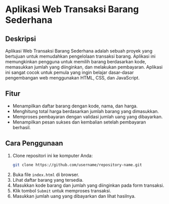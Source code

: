 # Aplikasi Web Transaksi Barang Sederhana

## Deskripsi
Aplikasi Web Transaksi Barang Sederhana adalah sebuah proyek yang bertujuan untuk memudahkan pengelolaan transaksi barang. Aplikasi ini memungkinkan pengguna untuk memilih barang berdasarkan kode, memasukkan jumlah yang diinginkan, dan melakukan pembayaran. Aplikasi ini sangat cocok untuk pemula yang ingin belajar dasar-dasar pengembangan web menggunakan HTML, CSS, dan JavaScript.

## Fitur
- Menampilkan daftar barang dengan kode, nama, dan harga.
- Menghitung total harga berdasarkan jumlah barang yang dimasukkan.
- Memproses pembayaran dengan validasi jumlah uang yang dibayarkan.
- Menampilkan pesan sukses dan kembalian setelah pembayaran berhasil.

## Cara Penggunaan
1. Clone repositori ini ke komputer Anda:
    ```bash
    git clone https://github.com/username/repository-name.git
    ```
2. Buka file `index.html` di browser.
3. Lihat daftar barang yang tersedia.
4. Masukkan kode barang dan jumlah yang diinginkan pada form transaksi.
5. Klik tombol `Submit` untuk memproses transaksi.
6. Masukkan jumlah uang yang dibayarkan dan lihat hasilnya.
